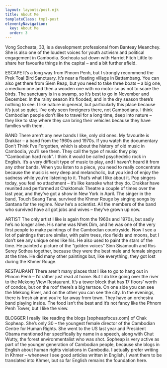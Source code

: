 ```yaml
---
layout: layouts/post.njk
title: About Me
templateClass: tmpl-post
eleventyNavigation:
  key: About Me
  order: 3
---
```




Vong Socheata, 33, is a development professional from Banteay Meanchey. She is also one of the loudest voices for youth activism and political engagement in Cambodia. Socheata sat down with Harriet Fitch Little to share her favourite things in the capital – and a bit further afield.

ESCAPE
It’s a long way from Phnom Penh, but I strongly recommend the Prek Toal Bird Sanctuary. It’s near a floating village in Battambang. You can also get there from Siem Reap, but you need to take three boats – a big one, a medium one and then a wooden one with no motor so as not to scare the birds. The sanctuary is in a swamp, so it’s best to go in November and December. In the rainy season it’s flooded, and in the dry season there’s nothing to see. I like nature in general, but particularly this place because it’s just so quiet. I’ve only seen foreigners there, not Cambodians. I think Cambodian people don’t like to travel for a long time, deep into nature – they like to stay where they can bring their vehicles because they have families with them.

BAND
There aren’t any new bands I like, only old ones. My favourite is Drakkar – a band from the 1960s and 1970s. If you watch the documentary Don’t Think I’ve Forgotten, which is about the history of old music in Cambodia, you’ll see them. They call the type of music they play “Cambodian hard rock”. I think it would be called psychedelic rock in English. It’s a very difficult type of music to play, and I haven’t heard it from any other bands. When you listen to a piece, you need to really concentrate because the music is very deep and melancholic, but you kind of enjoy the sadness while you’re listening to it. That’s what I like about it. Pop singers today, you feel no attachment – it’s like karaoke what they do. Drakkar have reunited and performed at Chaktomuk Theatre a couple of times over the last year, and they’ve got a show in New York in April. The singer in the band, Touch Seang Tana, survived the Khmer Rouge by singing songs by Santana for the regime. Now he’s a scientist. All the members of the band who survived have all got jobs and wives – they’ve grown up now.

ARTIST
The only artist I like is again from the 1960s and 1970s, but sadly he’s no longer alive. His name was Nhek Dim, and he was one of the very first people to make paintings of the Cambodian countryside. Now I see a lot of paintings that are similar, with palm trees, rice fields and moons, but I don’t see any unique ones like his. He also used to paint the stars of the time. He painted a picture of the “golden voices” Sinn Sisamouth and Ros Serey Sothea together, because they were the best male and female singers at the time. He did many other paintings but, like everything, they got lost during the Khmer Rouge.

RESTAURANT
There aren’t many places that I like to go to hang out in Phnom Penh – I’d rather just read at home. But I do like going over the river to the Mekong View Restaurant. It’s a tower block that has 17 floors’ worth of condos, but on the roof there’s a big terrace. On one side you can see the Mekong River, and on the other you can see the city. In the evenings, there is fresh air and you’re far away from town. They have an orchestra band playing inside. The food isn’t the best and it’s not fancy like the Phnom Penh Tower, but I like the view.

BLOGGER
I really like reading the blogs [sopheapfocus.com] of Chak Sopheap. She’s only 30 – the youngest female director of the Cambodian Centre for Human Rights. She went to the US last year and President Obama mentioned her specifically by name in a speech, along with Chut Wutty, the forest environmentalist who was shot. Sopheap is very active as part of the younger generation of Cambodian people, because she blogs in English about human rights violations in Cambodia. I actually prefer writing in Khmer – whenever I see good articles written in English, I want them to be translated into Khmer, but so far English remains the foundation here.

